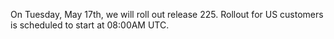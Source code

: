 On Tuesday, May 17th, we will roll out release 225. Rollout for US customers is scheduled to start at 08:00AM UTC.
